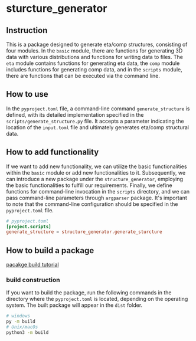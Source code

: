# sturcture_generator
## Instruction
This is a package designed to generate eta/comp structures, consisting of four modules. In the `basic` module, there are functions for generating 3D data with various distributions and functions for writing data to files. The `eta` module contains functions for generating eta data, the `comp` module includes functions for generating comp data, and in the `scripts` module, there are functions that can be executed via the command line.

## How to use
In the `pyproject.toml` file, a command-line command `generate_structure` is defined, with its detailed implementation specified in the `scripts/generate_structure.py` file. It accepts a parameter indicating the location of the `input.toml` file and ultimately generates eta/comp structural data.

## How to add functionality
If we want to add new functionality, we can utilize the basic functionalities within the `basic` module or add new functionalities to it. Subsequently, we can introduce a new package under the `structure_generator`, employing the basic functionalities to fulfill our requirements. Finally, we define functions for command-line invocation in the `scripts` directory, and we can pass command-line parameters through `argparser` package. It's important to note that the command-line configuration should be specified in the `pyproject.toml` file.

```toml
# pyproject.toml
[project.scripts]
generate_structure = structure_generator.generate_sturcture
```

## How to build a package
[pacakge build tutorial](https://packaging.python.org/en/latest/tutorials/packaging-projects/)

### build construction
If you want to build the package, run the following commands in the directory where the `pyproject.toml` is located, depending on the operating system. The built package will appear in the `dist` folder.
```sh
# windows
py -m build
# Unix/macOs
python3 -m build
```
